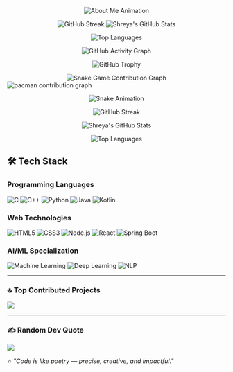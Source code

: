 
<p align="center">
  <img src="https://readme-typing-svg.herokuapp.com?font=Fira+Code&size=22&duration=3000&pause=1000&color=3AB0FF&center=false&vCenter=false&width=1000&lines=Hi!+I’m+Shreya!;A+final-year+Information+Science+student;I+am+Passionate+about+building+intelligent+systems;Solving+real-world+problems;Creating+projects+that+blend+creativity+with+technology" alt="About Me Animation" />
</p>

<div align="center">
  
  ![GitHub Streak](https://streak-stats.demolab.com?user=Shreya-196&theme=radical&hide_border=true&date_format=j%20M%5B%20Y%5D)
  ![Shreya's GitHub Stats](https://github-readme-stats.vercel.app/api?username=Shreya-196&show_icons=true&theme=radical&hide_border=true&include_all_commits=true)
  
  ![Top Languages](https://github-readme-stats.vercel.app/api/top-langs/?username=Shreya-196&layout=compact&theme=radical&hide_border=true)

   ![GitHub Activity Graph](https://github-readme-activity-graph.vercel.app/graph?username=Shreya-196&theme=react-dark&hide_border=true&area=true&custom_title=My%20Contribution%20Graph)
  
  ![GitHub Trophy](https://github-profile-trophy.vercel.app/?username=Shreya-196&theme=radical&no-frame=true&margin-w=15&column=7)

  <img src="https://raw.githubusercontent.com/Shreya-196/Shreya-196/output/github-contribution-grid-snake-dark.svg" alt="Snake Game Contribution Graph" />

</div>
<picture>
  <source media="(prefers-color-scheme: dark)" srcset="https://raw.githubusercontent.com/Shreya-196/Shreya-196/output/pacman-contribution-graph-dark.svg">
  <source media="(prefers-color-scheme: light)" srcset="https://raw.githubusercontent.com/Shreya-196/Shreya-196/output/pacman-contribution-graph.svg">
  <img alt="pacman contribution graph" src="https://raw.githubusercontent.com/Shreya-196/Shreya-196/output/pacman-contribution-graph.svg">
</picture>

<div align="center">
  
  ![Snake Animation](https://github.com/Shreya-196/Shreya-196/blob/output/github-contribution-grid-snake.svg)
  
  ![GitHub Streak](https://streak-stats.demolab.com?user=Shreya-196&theme=radical&hide_border=true&date_format=j%20M%5B%20Y%5D)
  
  ![Shreya's GitHub Stats](https://github-readme-stats.vercel.app/api?username=Shreya-196&show_icons=true&theme=radical&hide_border=true&include_all_commits=true)
  
  ![Top Languages](https://github-readme-stats.vercel.app/api/top-langs/?username=Shreya-196&layout=compact&theme=radical&hide_border=true)

</div>


## 🛠️ **Tech Stack**

### **Programming Languages**
![C](https://img.shields.io/badge/C-A8B9CC?style=for-the-badge&logo=c&logoColor=black)
![C++](https://img.shields.io/badge/C++-00599C?style=for-the-badge&logo=c%2B%2B&logoColor=white)
![Python](https://img.shields.io/badge/Python-3776AB?style=for-the-badge&logo=python&logoColor=white)
![Java](https://img.shields.io/badge/Java-ED8B00?style=for-the-badge&logo=openjdk&logoColor=white)
![Kotlin](https://img.shields.io/badge/Kotlin-7F52FF?style=for-the-badge&logo=kotlin&logoColor=white)

### **Web Technologies**
![HTML5](https://img.shields.io/badge/HTML5-E34F26?style=for-the-badge&logo=html5&logoColor=white)
![CSS3](https://img.shields.io/badge/CSS3-1572B6?style=for-the-badge&logo=css3&logoColor=white)
![Node.js](https://img.shields.io/badge/Node.js-339933?style=for-the-badge&logo=nodedotjs&logoColor=white)
![React](https://img.shields.io/badge/React-61DAFB?style=for-the-badge&logo=react&logoColor=black)
![Spring Boot](https://img.shields.io/badge/Spring_Boot-6DB33F?style=for-the-badge&logo=spring&logoColor=white)

### **AI/ML Specialization**
![Machine Learning](https://img.shields.io/badge/Machine_Learning-FF6F00?style=for-the-badge&logo=tensorflow&logoColor=white)
![Deep Learning](https://img.shields.io/badge/Deep_Learning-FF6F00?style=for-the-badge&logo=keras&logoColor=white)
![NLP](https://img.shields.io/badge/NLP-3884FF?style=for-the-badge&logo=huggingface&logoColor=white)

---

### 🔝 Top Contributed Projects 
![](https://github-contributor-stats.vercel.app/api?username=Shreya-196&limit=5&theme=dark&combine_all_yearly_contributions=true)

---

### ✍️ Random Dev Quote
![](https://quotes-github-readme.vercel.app/api?type=horizontal&theme=radical)


⭐ *"Code is like poetry — precise, creative, and impactful."*  
